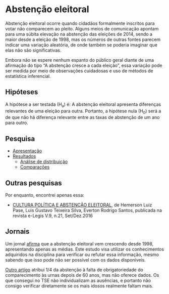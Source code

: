 # Abstenção eleitoral

Abstenção eleitoral ocorre quando cidadãos formalmente inscritos para votar não comparecem ao pleito. Alguns meios de comunicação apontam para uma súbita elevação na abstenção das eleições de 2014, sendo a maior desde a eleição de 1998, mas os números de outras fontes parecem indicar uma variação aleatória, de onde também se poderia imaginar que elas não são significativas.

Embora não se espere nenhum espanto do público geral diante de uma afirmação do tipo “A abstenção cresce a cada eleição”, essa variação pode ser medida por meio de observações cuidadosas e uso de métodos de estatística inferencial.


## Hipóteses

A hipótese a ser testada (H<sub>a</sub>) é: A abstenção eleitoral apresenta diferenças relevantes de uma eleição para outra. Portanto, a hipótese nula (H<sub>0</sub>) será a de que não há diferença relevante entre as taxas de abstenção de um ano para outro.

## Pesquisa

- [Apresentação](https://wpeixoto.github.io/abstencao_eleitoral/#/step-1)
- [Resultados](https://wpeixoto.github.io/abstencao_eleitoral/#/step-18)
    - [Análise de distribuição](https://wpeixoto.github.io/abstencao_eleitoral/Zonas_distribuicao.html)
    - [Comparações](https://wpeixoto.github.io/abstencao_eleitoral/Zonas_eleitorais.html)



## Outras pesquisas
Por enquanto, encontrei apenas essa:
- [CULTURA POLÍTICA E ABSTENÇÃO ELEITORAL](http://e-legis.camara.leg.br/cefor/index.php/e-legis/article/view/279/369), de Hemerson Luiz Pase, Luis Gustavo Teixeira Silva, Everton Rodrigo Santos, publicada na revista e-Legis V.9, n.21, Set/Dez.2016

## Jornais


Um jornal [afirma](http://www.tse.jus.br/imprensa/noticias-tse/2014/Maio/tse-abstencao-dos-eleitores-causa-prejuizo-ao-contribuinte) 
que a abstenção eleitoral vem crescendo desde 1998, apresentando apenas as médias. 
Este estudo visa utilizar os conhecimentos adquiridos na disciplina para verificar ou refutar essa informação, 
mesmo sabendo que isso pode não ser possível com os dados disponíveis.

[Outro artigo](https://politica.estadao.com.br/noticias/geral,envelhecimento-do-eleitorado-explica-14-da-abstencao,70002204016) atribui 1/4 da abstenção à falta de obrigatoriedade do comparecimento às urnas depois de 60 anos, mas não oferece dados. Os que consegui no TSE não individualizam as ausências, e portanto não consigo verificar diretamente se os mais idosos realmente faltam mais.


